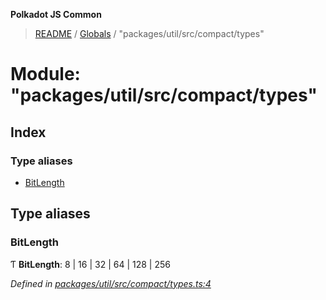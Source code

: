 **Polkadot JS Common**

> [README](../README.md) / [Globals](../globals.md) / "packages/util/src/compact/types"

# Module: "packages/util/src/compact/types"

## Index

### Type aliases

* [BitLength](_packages_util_src_compact_types_.md#bitlength)

## Type aliases

### BitLength

Ƭ  **BitLength**: 8 \| 16 \| 32 \| 64 \| 128 \| 256

*Defined in [packages/util/src/compact/types.ts:4](https://github.com/polkadot-js/common/blob/c366e637/packages/util/src/compact/types.ts#L4)*
